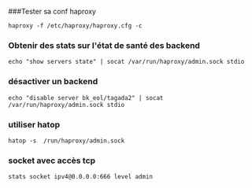 ###Tester sa conf haproxy
```
haproxy -f /etc/haproxy/haproxy.cfg -c
```

### Obtenir des stats sur l'état de santé des backend
```
echo "show servers state" | socat /var/run/haproxy/admin.sock stdio
```
### désactiver un backend 
```
echo "disable server bk_eol/tagada2" | socat /var/run/haproxy/admin.sock stdio
```
### utiliser hatop
```
hatop -s  /run/haproxy/admin.sock
```
### socket avec accès tcp 
```
stats socket ipv4@0.0.0.0:666 level admin
```
